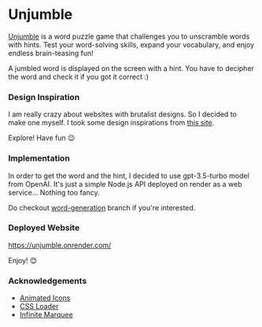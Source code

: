 # Unjumble
[Unjumble](https://unjumble.onrender.com/) is a word puzzle game that challenges you to unscramble words with hints. Test your word-solving skills, expand your vocabulary, and enjoy endless brain-teasing fun!

A jumbled word is displayed on the screen with a hint. You have to decipher the word and check it if you got it correct :)
### Design Inspiration

I am really crazy about websites with brutalist designs. So I decided to make one myself. I took some design inspirations from [this site](https://www.brutalistwebsites.com/).

Explore! Have fun 😉
### Implementation

In order to get the word and the hint, I decided to use gpt-3.5-turbo model from OpenAI. It's just a simple Node.js API deployed on render as a web service... Nothing too fancy. 

Do checkout [word-generation](https://github.com/HibbanHaroon/unjumble/tree/word-generation) branch if you're interested. 

### Deployed Website

https://unjumble.onrender.com/

Enjoy! 😊

### Acknowledgements

 - [Animated Icons](https://icons8.com/icons)
 - [CSS Loader](https://www.html-code-generator.com/css/snippets/loading-animation?type=square)
 - [Infinite Marquee](https://www.youtube.com/watch?v=nAjR0Oj0J8E&t=468s&ab_channel=CodingwithRobby)
